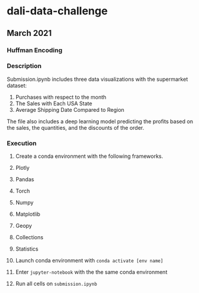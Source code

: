 # dali-data-challenge
## March 2021

### Huffman Encoding

### Description

Submission.ipynb includes three data visualizations with the supermarket dataset:
1. Purchases with respect to the month
2. The Sales with Each USA State 
3. Average Shipping Date Compared to Region

The file also includes a deep learning model predicting the profits based on  the sales, the quantities, and the discounts of the order.

### Execution
1. Create a conda environment with the following frameworks.
  1. Plotly
  2. Pandas
  3. Torch
  4. Numpy
  5. Matplotlib
  6. Geopy
  7. Collections
  8. Statistics

1. Launch conda environment with `conda activate [env name]`
2. Enter `jupyter-notebook` with the the same conda environment
3. Run all cells on `submission.ipynb`
